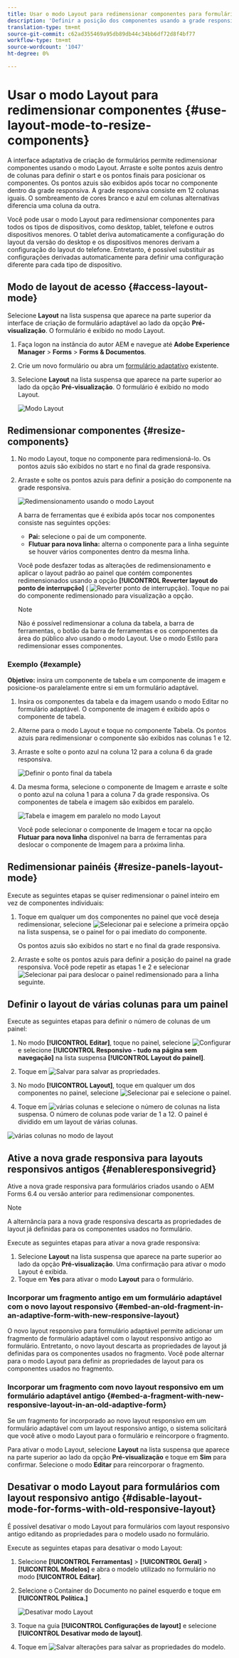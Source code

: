 ```yaml
---
title: Usar o modo Layout para redimensionar componentes para formulários adaptáveis
description: 'Definir a posição dos componentes usando a grade responsiva disponível no modo Layout '
translation-type: tm+mt
source-git-commit: c62ad355469a95db89db44c34bb6df72d8f4bf77
workflow-type: tm+mt
source-wordcount: '1047'
ht-degree: 0%

---
```



# Usar o modo Layout para redimensionar componentes {#use-layout-mode-to-resize-components}

A interface adaptativa de criação de formulários permite redimensionar componentes usando o modo Layout. Arraste e solte pontos azuis dentro de colunas para definir o start e os pontos finais para posicionar os componentes. Os pontos azuis são exibidos após tocar no componente dentro da grade responsiva. A grade responsiva consiste em 12 colunas iguais. O sombreamento de cores branco e azul em colunas alternativas diferencia uma coluna da outra.

Você pode usar o modo Layout para redimensionar componentes para todos os tipos de dispositivos, como desktop, tablet, telefone e outros dispositivos menores. O tablet deriva automaticamente a configuração do layout da versão do desktop e os dispositivos menores derivam a configuração do layout do telefone. Entretanto, é possível substituir as configurações derivadas automaticamente para definir uma configuração diferente para cada tipo de dispositivo.

## Modo de layout de acesso {#access-layout-mode}

Selecione **Layout** na lista suspensa que aparece na parte superior da interface de criação de formulário adaptável ao lado da opção **Pré-visualização**. O formulário é exibido no modo Layout.

1. Faça logon na instância do autor AEM e navegue até **Adobe Experience Manager** > **Forms** > **Forms &amp; Documentos**.
1. Crie um novo formulário ou abra um [formulário adaptativo](../../forms/using/creating-adaptive-form.md) existente.
1. Selecione **Layout** na lista suspensa que aparece na parte superior ao lado da opção **Pré-visualização**. O formulário é exibido no modo Layout.

   ![Modo Layout](assets/layout_mode_ic_new.png)

## Redimensionar componentes {#resize-components}

1. No modo Layout, toque no componente para redimensioná-lo. Os pontos azuis são exibidos no start e no final da grade responsiva.
1. Arraste e solte os pontos azuis para definir a posição do componente na grade responsiva.

   ![Redimensionamento usando o modo Layout](assets/layout_mode_resize_new_updated.png)

   A barra de ferramentas que é exibida após tocar nos componentes consiste nas seguintes opções:

   * **Pai:** selecione o pai de um componente.
   * **Flutuar para nova linha:** alterna o componente para a linha seguinte se houver vários componentes dentro da mesma linha.

   Você pode desfazer todas as alterações de redimensionamento e aplicar o layout padrão ao painel que contém componentes redimensionados usando a opção **[!UICONTROL Reverter layout do ponto de interrupção]** ( ![Reverter ponto de interrupção](assets/reverttopreviouslypublishedversion.png)). Toque no pai do componente redimensionado para visualização a opção.

   >[!NOTE]
   >
   >Não é possível redimensionar a coluna da tabela, a barra de ferramentas, o botão da barra de ferramentas e os componentes da área do público alvo usando o modo Layout. Use o modo Estilo para redimensionar esses componentes.

### Exemplo {#example}

**Objetivo:** insira um componente de tabela e um componente de imagem e posicione-os paralelamente entre si em um formulário adaptável.

1. Insira os componentes da tabela e da imagem usando o modo Editar no formulário adaptável. O componente de imagem é exibido após o componente de tabela.
1. Alterne para o modo Layout e toque no componente Tabela. Os pontos azuis para redimensionar o componente são exibidos nas colunas 1 e 12.
1. Arraste e solte o ponto azul na coluna 12 para a coluna 6 da grade responsiva.

   ![Definir o ponto final da tabela](assets/layout_mode_end_point_table_new.png)

1. Da mesma forma, selecione o componente de Imagem e arraste e solte o ponto azul na coluna 1 para a coluna 7 da grade responsiva. Os componentes de tabela e imagem são exibidos em paralelo.

   ![Tabela e imagem em paralelo no modo Layout](assets/table_image_parallel_new.png)

   Você pode selecionar o componente de Imagem e tocar na opção **Flutuar para nova linha** disponível na barra de ferramentas para deslocar o componente de Imagem para a próxima linha.

## Redimensionar painéis {#resize-panels-layout-mode}

Execute as seguintes etapas se quiser redimensionar o painel inteiro em vez de componentes individuais:

1. Toque em qualquer um dos componentes no painel que você deseja redimensionar, selecione ![Selecionar pai](assets/select_parent_icon.svg) e selecione a primeira opção na lista suspensa, se o painel for o pai imediato do componente.

   Os pontos azuis são exibidos no start e no final da grade responsiva.

1. Arraste e solte os pontos azuis para definir a posição do painel na grade responsiva.
Você pode repetir as etapas 1 e 2 e selecionar ![Selecionar pai](assets/float_to_new_line_icon.svg) para deslocar o painel redimensionado para a linha seguinte.

## Definir o layout de várias colunas para um painel

Execute as seguintes etapas para definir o número de colunas de um painel:

1. No modo **[!UICONTROL Editar]**, toque no painel, selecione ![Configurar](assets/configure_icon.png) e selecione **[!UICONTROL Responsivo - tudo na página sem navegação]** na lista suspensa **[!UICONTROL Layout do painel]**.

1. Toque em ![Salvar](assets/save_icon.svg) para salvar as propriedades.

1. No modo **[!UICONTROL Layout]**, toque em qualquer um dos componentes no painel, selecione ![Selecionar pai](assets/select_parent_icon.svg) e selecione o painel.

1. Toque em ![várias colunas](assets/multi-column.svg) e selecione o número de colunas na lista suspensa. O número de colunas pode variar de 1 a 12. O painel é dividido em um layout de várias colunas.

![várias colunas no modo de layout](assets/multi-column-layout.png)

## Ative a nova grade responsiva para layouts responsivos antigos {#enableresponsivegrid}

Ative a nova grade responsiva para formulários criados usando o AEM Forms 6.4 ou versão anterior para redimensionar componentes.

>[!NOTE]
>
>A alternância para a nova grade responsiva descarta as propriedades de layout já definidas para os componentes usados no formulário.

Execute as seguintes etapas para ativar a nova grade responsiva:

1. Selecione **Layout** na lista suspensa que aparece na parte superior ao lado da opção **Pré-visualização**. Uma confirmação para ativar o modo Layout é exibida.
1. Toque em **Yes** para ativar o modo **Layout** para o formulário.

### Incorporar um fragmento antigo em um formulário adaptável com o novo layout responsivo {#embed-an-old-fragment-in-an-adaptive-form-with-new-responsive-layout}

O novo layout responsivo para formulário adaptável permite adicionar um fragmento de formulário adaptável com o layout responsivo antigo ao formulário. Entretanto, o novo layout descarta as propriedades de layout já definidas para os componentes usados no fragmento. Você pode alternar para o modo Layout para definir as propriedades de layout para os componentes usados no fragmento.

### Incorporar um fragmento com novo layout responsivo em um formulário adaptável antigo {#embed-a-fragment-with-new-responsive-layout-in-an-old-adaptive-form}

Se um fragmento for incorporado ao novo layout responsivo em um formulário adaptável com um layout responsivo antigo, o sistema solicitará que você ative o modo Layout para o formulário e reincorpore o fragmento.

Para ativar o modo Layout, selecione **Layout** na lista suspensa que aparece na parte superior ao lado da opção **Pré-visualização** e toque em **Sim** para confirmar. Selecione o modo **Editar** para reincorporar o fragmento.

## Desativar o modo Layout para formulários com layout responsivo antigo {#disable-layout-mode-for-forms-with-old-responsive-layout}

É possível desativar o modo Layout para formulários com layout responsivo antigo editando as propriedades para o modelo usado no formulário.

Execute as seguintes etapas para desativar o modo Layout:

1. Selecione **[!UICONTROL Ferramentas]** > **[!UICONTROL Geral]** > **[!UICONTROL Modelos]** e abra o modelo utilizado no formulário no modo **[!UICONTROL Editar]**.
1. Selecione o Container do Documento no painel esquerdo e toque em **[!UICONTROL Política.]**

   ![Desativar modo Layout](assets/policy_disable_layout_mode.png)

1. Toque na guia **[!UICONTROL Configurações de layout]** e selecione **[!UICONTROL Desativar modo de layout]**.
1. Toque em ![Salvar alterações](assets/save_icon.png) para salvar as propriedades do modelo.

